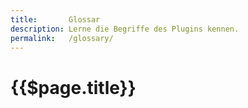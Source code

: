```yaml
---
title:       Glossar
description: Lerne die Begriffe des Plugins kennen.
permalink:   /glossary/
---
```


{{$page.title}}
================================================================================
